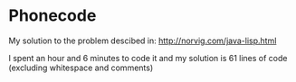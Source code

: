 # Phonecode

My solution to the problem descibed in: http://norvig.com/java-lisp.html

I spent an hour and 6 minutes to code it and my solution is 61 lines of code 
(excluding whitespace and comments)
